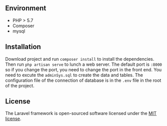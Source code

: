 ## Environment
- PHP > 5.7
- Composer
- mysql

## Installation
Download project and run `composer install` to install the dependencies. Then run `php artisan serve` to lunch a web server.
The default port is `:8000` so if you change the port, you need to change the port in the front end.
You need to excute the `adminSys.sql` to create the data and tables.
The configuration file of the connection of database is in the `.env` file in the root of the project.

## License

The Laravel framework is open-sourced software licensed under the [MIT license](https://opensource.org/licenses/MIT).
